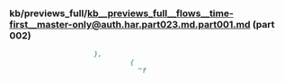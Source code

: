### kb/previews_full/kb__previews_full__flows__time-first__master-only@auth.har.part023.md.part001.md (part 002)

```md
                     },
                              {
                                "f
```

```

